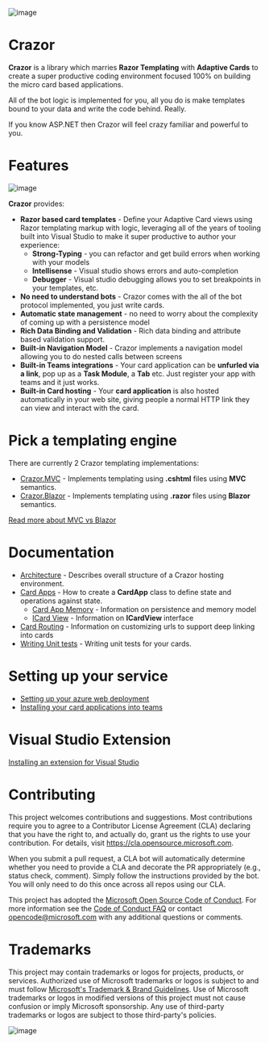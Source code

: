 

![image](https://user-images.githubusercontent.com/17789481/197238565-e3f895d0-6def-4d41-aba2-721d5432b1ef.png)


# Crazor
**Crazor** is a library which marries **Razor Templating** with **Adaptive Cards** to create a super productive 
coding environment focused 100% on building the micro card based applications.

All of the bot logic is implemented for you, all you do is make templates bound to your data and write
the code behind.  Really. 

If you know ASP.NET then Crazor will feel crazy familiar and powerful to you.

# Features

![image](https://user-images.githubusercontent.com/17789481/199912880-bc35becb-9469-4470-9253-612cdf1a9d53.png)

**Crazor** provides:

* **Razor based card templates** - Define your Adaptive Card views using Razor templating markup with logic, leveraging all of the years of tooling built into Visual Studio to make it super productive to author your experience:
  * **Strong-Typing** - you can refactor and get build errors when working with your models
  * **Intellisense** - Visual studio shows errors and auto-completion
  * **Debugger** - Visual studio debugging allows you to set breakpoints in your templates, etc.
* **No need to understand bots** - Crazor comes with the all of the bot protocol implemented, you just write cards.
* **Automatic state management** - no need to worry about the complexity of coming up with a persistence model
* **Rich Data Binding and Validation** - Rich data binding and attribute based validation support.
* **Built-in Navigation Model** - Crazor implements a navigation model allowing you to do nested calls between screens 
* **Built-in Teams integrations** - Your card application can be **unfurled via a link**, pop up as a **Task Module**, a **Tab** etc. Just register your app with teams and it just works.
* **Built-in Card hosting** - Your **card application** is also hosted automatically in your web site, giving people a normal HTTP link they can view and interact with the card.

# Pick a templating engine
 
There are currently 2 Crazor templating implementations:

* [Crazor.MVC](docs/MVC/README.md) - Implements templating using **.cshtml** files using **MVC** semantics.
* [Crazor.Blazor](docs/Blazor/README.md) - Implements templating using **.razor** files using **Blazor** semantics.

[Read more about MVC vs Blazor](docs/MVCVsBlazor.md) 

# Documentation

* [Architecture](docs/Architecture.md) - Describes overall structure of a Crazor hosting environment.
* [Card Apps](docs/CardApp.md) - How to create a **CardApp** class to define state and operations against state.
  * [Card App Memory](docs/Memory.md) - Information on persistence and memory model
  * [ICard View](docs/ICardView.md) - Information on **ICardView** interface
* [Card Routing](docs/RoutingCards.md) - Information on customizing urls to support deep linking into cards
* [Writing Unit tests](docs/UnitTests.md) - Writing unit tests for your cards.

# Setting up your service

* [Setting up your azure web deployment](docs/Deployment.md)  
* [Installing your card applications into teams](docs/Teams.md) 

# Visual Studio Extension 

[Installing an extension for Visual Studio](docs/VSIX.md) 

# Contributing

This project welcomes contributions and suggestions.  Most contributions require you to agree to a
Contributor License Agreement (CLA) declaring that you have the right to, and actually do, grant us
the rights to use your contribution. For details, visit https://cla.opensource.microsoft.com.

When you submit a pull request, a CLA bot will automatically determine whether you need to provide
a CLA and decorate the PR appropriately (e.g., status check, comment). Simply follow the instructions
provided by the bot. You will only need to do this once across all repos using our CLA.

This project has adopted the [Microsoft Open Source Code of Conduct](https://opensource.microsoft.com/codeofconduct/).
For more information see the [Code of Conduct FAQ](https://opensource.microsoft.com/codeofconduct/faq/) or
contact [opencode@microsoft.com](mailto:opencode@microsoft.com) with any additional questions or comments.

# Trademarks

This project may contain trademarks or logos for projects, products, or services. Authorized use of Microsoft 
trademarks or logos is subject to and must follow 
[Microsoft's Trademark & Brand Guidelines](https://www.microsoft.com/en-us/legal/intellectualproperty/trademarks/usage/general).
Use of Microsoft trademarks or logos in modified versions of this project must not cause confusion or imply Microsoft sponsorship.
Any use of third-party trademarks or logos are subject to those third-party's policies.

![image](https://user-images.githubusercontent.com/17789481/197365048-6a74c3d5-85cd-4c04-a07a-eef2a46e0ddf.png)

